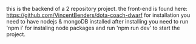 this is the backend of a 2 repository project.
the front-end is found here: https://github.com/VincentBenders/dota-coach-dwarf
for installation you need to have nodejs & mongoDB installed
after installing you need to run 'npm i' for instaling node packages
and run 'npm run dev' to start the project.
